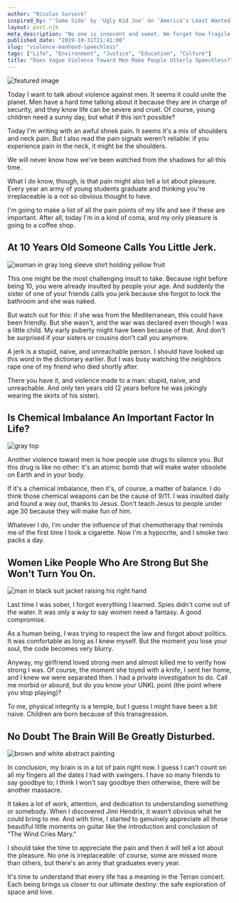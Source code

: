 ```yaml
---
author: "Nicolas Sursock"
inspired_by: "'Same Side' by 'Ugly Kid Joe' on 'America's Least Wanted'"
layout: post.njk
meta_description: "No one is innocent and sweet. We forget how fragile we are and God only knows we can't breathe when someone has their knee on our neck."
published_date: "2019-10-31T21:41:00"
slug: "violence-manhood-speechless"
tags: ["Life", "Environment", "Justice", "Education", "Culture"]
title: "Does Vague Violence Toward Men Make People Utterly Speechless?"
---
```


![featured image](https://images.unsplash.com/photo-1545693315-85b6be26a3d6?ixlib=rb-4.0.3&ixid=MnwxMjA3fDB8MHxwaG90by1wYWdlfHx8fGVufDB8fHx8&auto=format&fit=crop)

Today I want to talk about violence against men. It seems it could unite the planet. Men have a hard time talking about it because they are in charge of security, and they know life can be severe and cruel. Of course, young children need a sunny day, but what if this isn't possible?

Today I'm writing with an awful shnek pain. It seems it's a mix of shoulders and neck pain. But I also read the pain signals weren't reliable: if you experience pain in the neck, it might be the shoulders.

We will never know how we've been watched from the shadows for all this time.

What I do know, though, is that pain might also tell a lot about pleasure. Every year an army of young students graduate and thinking you're irreplaceable is a not so obvious thought to have.

I'm going to make a list of all the pain points of my life and see if these are important. After all, today I'm in a kind of coma, and my only pleasure is going to a coffee shop.

## At 10 Years Old Someone Calls You Little Jerk.

![woman in gray long sleeve shirt holding yellow fruit](https://images.unsplash.com/photo-1593634804965-0394d1324bc4?ixlib=rb-4.0.3&ixid=MnwxMjA3fDB8MHxwaG90by1wYWdlfHx8fGVufDB8fHx8&auto=format&fit=crop&q=80&w=800&h=600)

This one might be the most challenging insult to take. Because right before being 10, you were already insulted by people your age. And suddenly the sister of one of your friends calls you jerk because she forgot to lock the bathroom and she was naked.

But watch out for this: if she was from the Mediterranean, this could have been friendly. But she wasn't, and the war was declared even though I was a little child. My early puberty might have been because of that. And don't be surprised if your sisters or cousins don't call you anymore.

A jerk is a stupid, naive, and unreachable person. I should have looked up this word in the dictionary earlier. But I was busy watching the neighbors rape one of my friend who died shortly after.

There you have it, and violence made to a man: stupid, naive, and unreachable. And only ten years old (2 years before he was jokingly wearing the skirts of his sister).

## Is Chemical Imbalance An Important Factor In Life?

![gray top](https://images.unsplash.com/photo-1533928298208-27ff66555d8d?ixlib=rb-4.0.3&ixid=MnwxMjA3fDB8MHxwaG90by1wYWdlfHx8fGVufDB8fHx8&auto=format&fit=crop&q=80&w=800&h=600)

Another violence toward men is how people use drugs to silence you. But this drug is like no other: it's an atomic bomb that will make water obsolete on Earth and in your body.

If it's a chemical imbalance, then it's, of course, a matter of balance. I do think those chemical weapons can be the cause of 9/11. I was insulted daily and found a way out, thanks to Jesus. Don't teach Jesus to people under age 30 because they will make fun of him.

Whatever I do, I'm under the influence of that chemotherapy that reminds me of the first time I took a cigarette. Now I'm a hypocrite, and I smoke two packs a day.

## Women Like People Who Are Strong But She Won't Turn You On.

![man in black suit jacket raising his right hand](https://images.unsplash.com/photo-1630086444439-97f3e422cc13?ixlib=rb-4.0.3&ixid=MnwxMjA3fDB8MHxwaG90by1wYWdlfHx8fGVufDB8fHx8&auto=format&fit=crop&q=80&w=800&h=600)

Last time I was sober, I forgot everything I learned. Spies didn't come out of the water. It was only a way to say women need a fantasy. A good compromise.

As a human being, I was trying to respect the law and forgot about politics. It was comfortable as long as I knew myself. But the moment you lose your soul, the code becomes very blurry.

Anyway, my girlfriend loved strong men and almost killed me to verify how strong I was. Of course, the moment she toyed with a knife, I sent her home, and I knew we were separated then. I had a private investigation to do. Call me morbid or absurd, but do you know your UNKL point (the point where you stop playing)?

To me, physical integrity is a temple, but I guess I might have been a bit naive. Children are born because of this transgression.

## No Doubt The Brain Will Be Greatly Disturbed.

![brown and white abstract painting](https://images.unsplash.com/photo-1625517938698-71e9c41434d1?ixlib=rb-4.0.3&ixid=MnwxMjA3fDB8MHxwaG90by1wYWdlfHx8fGVufDB8fHx8&auto=format&fit=crop&q=80&w=800&h=600)

In conclusion, my brain is in a lot of pain right now. I guess I can't count on all my fingers all the dates I had with swingers. I have so many friends to say goodbye to; I think I won't say goodbye then otherwise, there will be another massacre.

It takes a lot of work, attention, and dedication to understanding something or somebody. When I discovered Jimi Hendrix, it wasn't obvious what he could bring to me. And with time, I started to genuinely appreciate all those beautiful little moments on guitar like the introduction and conclusion of "The Wind Cries Mary."

I should take the time to appreciate the pain and then it will tell a lot about the pleasure. No one is irreplaceable: of course, some are missed more than others, but there's an army that graduates every year.

It's time to understand that every life has a meaning in the Terran concert. Each being brings us closer to our ultimate destiny: the safe exploration of space and love. 